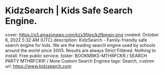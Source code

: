 # KidzSearch | Kids Safe Search Engine.

cover: https://s3.amazonaws.com/kzs3files/kzfbmain.png
created: October 6, 2022 5:32 AM (UTC)
description: KidzSearch - Family-friendly safe search engine for kids. We are the leading search engine used by schools around the world since 2005. Results are always Strict Filtered. Nothing to install. Free public service.
folder: BOOKMRKS-MTHRFCKR / SEARCH PARTY MTHRFCKR! / More Custom Search Engines
tags: Search, custom
url: https://www.kidzsearch.com